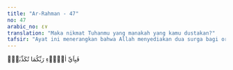 ```yaml
---
title: "Ar-Rahman - 47"
no: 47
arabic_no: ٤٧
translation: "Maka nikmat Tuhanmu yang manakah yang kamu dustakan?"
tafsir: "Ayat ini menerangkan bahwa Allah menyediakan dua surga bagi orang yang takut akan Tuhannya dan berkeyakinan bahwa mereka akan mendapat balasan atas perbuatannya. Bila tergerak hatinya akan berbuat maksiat, maka ia ingat akan Tuhan yang mengetahui segala sesuatu baik yang kelihatan maupun yang tersembunyi. Karena itu ia meninggalkan perbuatan itu, takut akan azab dan hukuman yang akan diterimanya. Mereka berbuat baik dan mengajak manusia berbuat baik pula. Dua surga itu ialah: 1. Surga rohani di mana mereka mendapat keridaan Allah. Firman Allah: \n\nDan keridaan Allah lebih besar. Itulah kemenangan yang agung. (at-Taubah/9: 72) 2. Surga jasmani yang mereka peroleh sesuai dengan amal saleh yang mereka perbuat di dunia."
---
```


فَبِاَيِّ اٰلَاۤءِ رَبِّكُمَا تُكَذِّبٰنِۙ 
